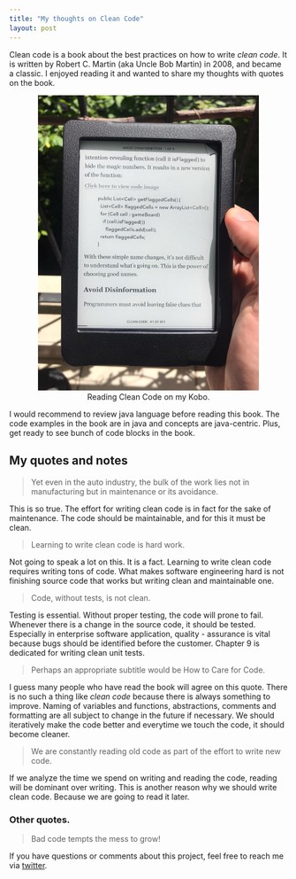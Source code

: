 ```yaml
---
title: "My thoughts on Clean Code"
layout: post
---
```


Clean code is a book about the best practices on how to write *clean code*. It is written by Robert C. Martin (aka Uncle Bob Martin) in 2008, and became a classic. I enjoyed reading it and wanted to share my thoughts with quotes on the book.

<center>
    <figure>
    <img src="/assets/images/clean_code_pic1.jpeg" alt="clean code" width="400"/>
    <figcaption>Reading Clean Code on my Kobo.</figcaption>
    </figure>
</center>

I would recommend to review java language before reading this book. The code examples in the book are in java and concepts are java-centric. Plus, get ready to see bunch of code blocks in the book.

## My quotes and notes

> Yet even in the auto industry, the bulk of the work lies not in manufacturing but in maintenance or its avoidance. 

This is so true. The effort for writing clean code is in fact for the sake of maintenance. The code should be maintainable, and for this it must be clean.

> Learning to write clean code is hard work. 

Not going to speak a lot on this. It is a fact. Learning to write clean code requires writing tons of code. What makes software engineering hard is not finishing source code that works but writing clean and maintainable one.

> Code, without tests, is not clean.

Testing is essential. Without proper testing, the code will prone to fail. Whenever there is a change in the source code, it should be tested. Especially in enterprise software application, quality - assurance is vital because bugs should be identified before the customer. Chapter 9 is dedicated for writing clean unit tests. 

> Perhaps an appropriate subtitle would be How to Care for Code.

I guess many people who have read the book will agree on this quote. There is no such a thing like *clean code* because there is always something to improve. Naming of variables and functions, abstractions, comments and formatting are all subject to change in the future if necessary. We should iteratively make the code better and everytime we touch the code, it should become cleaner.

> We are constantly reading old code as part of the effort to write new code.

If we analyze the time we spend on writing and reading the code, reading will be dominant over writing. This is another reason why we should write clean code. Because we are going to read it later.

### Other quotes.
> Bad code tempts the mess to grow!

If you have questions or comments about this project, feel free to reach me via [twitter](https://twitter.com/earik87).